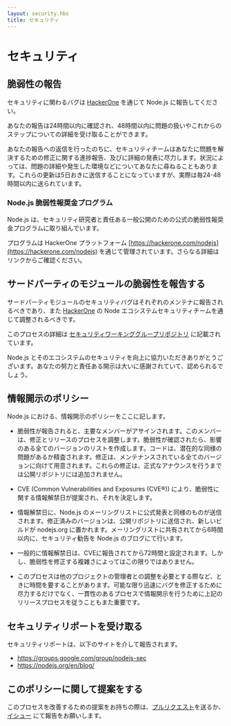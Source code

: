 ```yaml
---
layout: security.hbs
title: セキュリティ
---
```


<!--
# Security

## Reporting a Bug in Node.js

Report security bugs in Node.js via [HackerOne](https://hackerone.com/nodejs).

Your report will be acknowledged within 24 hours, and you’ll receive a more detailed response to your report within 48
hours indicating the next steps in handling your submission.

After the initial reply to your report, the security team will endeavor to keep you informed of the progress being made
towards a fix and full announcement, and may ask for additional information or guidance surrounding the reported issue.
These updates will be sent at least every five days; in practice, this is more likely to be every 24-48 hours.
-->

# セキュリティ

## 脆弱性の報告

セキュリティに関わるバグは [HackerOne](https://hackerone.com/nodejs) を通じて Node.js に報告してください。

あなたの報告は24時間以内に確認され、48時間以内に問題の扱いやこれからのステップについての詳細を受け取ることができます。

あなたの報告への返信を行ったのちに、セキュリティチームはあなたに問題を解決するための修正に関する進捗報告、及びに詳細の発表に尽力します。状況によっては、問題の詳細や発生した環境などについてあなたに尋ねることもあります。これらの更新は5日おきに送信することになっていますが、実際は毎24-48時間以内に送られています。

<!--
### Node.js Bug Bounty Program

The Node.js project engages in an official bug bounty program for security researchers and responsible public disclosures.

The program is managed through the HackerOne platform at [https://hackerone.com/nodejs](https://hackerone.com/nodejs) with further details.

-->

### Node.js 脆弱性報奨金プログラム

Node.js は、セキュリティ研究者と責任ある一般公開のための公式の脆弱性報奨金プログラムに取り組んでいます。

プログラムは HackerOne プラットフォーム [https://hackerone.com/nodejs](https://hackerone.com/nodejs) を通じて管理されています。さらなる詳細はリンクからご確認ください。

<!--

## Reporting a Bug in a third party module

Security bugs in third party modules should be reported to their respective maintainers and should also be coordinated
through the Node Ecosystem Security Team via [HackerOne](https://hackerone.com/nodejs-ecosystem).

Details regarding this process can be found in the [Security Working Group repository](https://github.com/nodejs/security-wg/blob/master/processes/third_party_vuln_process.md).

Thank you for improving the security of Node.js and its ecosystem. Your efforts and responsible disclosure are greatly
appreciated and will be acknowledged.
-->

## サードパーティのモジュールの脆弱性を報告する

サードパーティモジュールのセキュリティバグはそれぞれのメンテナに報告されるべきであり、また [HackerOne](https://hackerone.com/nodejs-ecosystem) の Node エコシステムセキュリティチームを通じて調整されるべきです。 

このプロセスの詳細は [セキュリティワーキンググループリポジトリ](https://github.com/nodejs/security-wg/blob/master/processes/third_party_vuln_process.md) に記載されています。

Node.js とそのエコシステムのセキュリティを向上に協力いただきありがとうございます。あなたの努力と責任ある開示は大いに感謝されていて、認められるでしょう。

<!--
## Disclosure Policy

Here is the security disclosure policy for Node.js

- The security report is received and is assigned a primary handler. This person will coordinate the fix and release
process. The problem is confirmed and a list of all affected versions is determined. Code is audited to find any
potential similar problems. Fixes are prepared for all releases which are still under maintenance. These fixes are not
committed to the public repository but rather held locally pending the announcement.

- A suggested embargo date for this vulnerability is chosen and a CVE (Common Vulnerabilities and Exposures (CVE®))
is requested for the vulnerability.

- On the embargo date, the Node.js security mailing list is sent a copy of the announcement. The changes are pushed to
the public repository and new builds are deployed to nodejs.org. Within 6 hours of the mailing list being notified, a
copy of the advisory will be published on the Node.js blog.

- Typically the embargo date will be set 72 hours from the time the CVE is issued. However, this may vary depending on
the severity of the bug or difficulty in applying a fix.

- This process can take some time, especially when coordination is required with maintainers of other projects. Every
effort will be made to handle the bug in as timely a manner as possible; however, it’s important that we follow the
release process above to ensure that the disclosure is handled in a consistent manner.
-->

## 情報開示のポリシー

Node.js における、情報開示のポリシーをここに記します。

- 脆弱性が報告されると、主要なメンバーがアサインされます。このメンバーは、修正とリリースのプロセスを調整します。脆弱性が確認されたら、影響のある全てのバージョンのリストを作成します。コードは、潜在的な同様の問題があるか精査されます。修正は、メンテナンスされている全てのバージョンに向けて用意されます。これらの修正は、正式なアナウンスを行うまでは公開リポジトリには追加されません。

- CVE (Common Vulnerabilities and Exposures (CVE®)) により、脆弱性に関する情報解禁日が提案され、それを決定します。

- 情報解禁日に、Node.js のメーリングリストに公式発表と同様のものが送信されます。修正済みのバージョンは、公開リポジトリに送信され、新しいビルドが nodejs.org に置かれます。メーリングリストに共有されてから6時間以内に、セキュリティ勧告を Node.js のブログにて行います。

- 一般的に情報解禁日は、CVEに報告されてから72時間と設定されます。しかし、脆弱性を修正する複雑さによってはこの限りではありません。

- このプロセスは他のプロジェクトの管理者との調整を必要とする際など、ときに時間を要することがあります。可能な限り迅速にバグを修正するために尽力するだけでなく、一貫性のあるプロセスで情報開示を行うために上記のリリースプロセスを従うこともまた重要です。

<!--
## Receiving Security Updates

Security notifications will be distributed via the following methods.

- <https://groups.google.com/group/nodejs-sec>
- <https://nodejs.org/en/blog/>
-->

## セキュリティリポートを受け取る

セキュリティリポートは、以下のサイトを介して報告されます。

- <https://groups.google.com/group/nodejs-sec>
- <https://nodejs.org/en/blog/>

<!--
## Comments on this Policy

If you have suggestions on how this process could be improved please submit a [pull request](https://github.com/nodejs/nodejs.org)
or [file an issue](https://github.com/nodejs/security-wg/issues/new) to discuss.
-->

## このポリシーに関して提案をする

このプロセスを改善するための提案をお持ちの際は、[プルリクエスト](https://github.com/nodejs/nodejs.org)を送るか、 [イシュー](https://github.com/nodejs/security-wg/issues/new) にて報告をお願いします。
